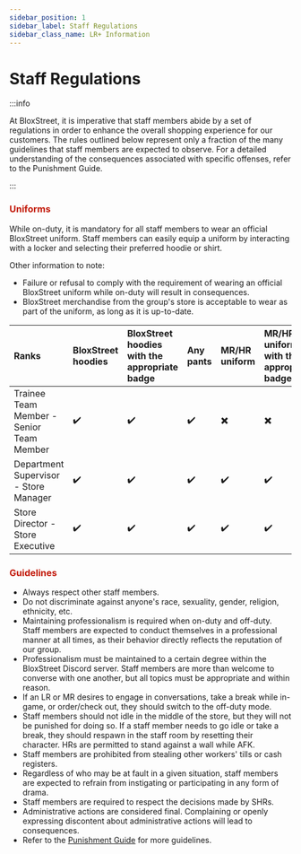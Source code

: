```yaml
---
sidebar_position: 1
sidebar_label: Staff Regulations
sidebar_class_name: LR+ Information
---
```


# Staff Regulations

:::info

At BloxStreet, it is imperative that staff members abide by a set of regulations in order to enhance the overall shopping experience for our customers. The rules outlined below represent only a fraction of the many guidelines that staff members are expected to observe. For a detailed understanding of the consequences associated with specific offenses, refer to the Punishment Guide.

:::

### <font color="#C21807">Uniforms</font>


While on-duty, it is mandatory for all staff members to wear an official BloxStreet uniform. Staff members can easily equip a uniform by interacting with a locker and selecting their preferred hoodie or shirt.

  Other information to note:
  *  Failure or refusal to comply with the requirement of wearing an official BloxStreet uniform while on-duty will result in consequences.
  *  BloxStreet merchandise from the group's store is acceptable to wear as part of the uniform, as long as it is up-to-date.

 | Ranks       | BloxStreet hoodies    | BloxStreet hoodies with the appropriate badge | Any pants | MR/HR uniform | MR/HR uniform with the appropriate badge | Any appropriate clothing with the HR badge |
|:-------------|:------------------|:------|:--------|:----------|:--------|:-----------|
| Trainee Team Member - Senior Team Member  | ✔️| ✔️  | ✔️ | ✖️ | ✖️ | ✖️ |
| Department Supervisor - Store Manager | ✔️| ✔️  | ✔️ | ✔️ | ✔️ | ✖️ |
| Store Director - Store Executive  | ✔️| ✔️  | ✔️ | ✔️ | ✔️ | ✖️ |

### <font color="#C21807">Guidelines</font>


- Always respect other staff members.
- Do not discriminate against anyone's race, sexuality, gender, religion, ethnicity, etc.
- Maintaining professionalism is required when on-duty and off-duty. Staff members are expected to conduct themselves in a professional manner at all times, as their behavior directly reflects the reputation of our group.
- Professionalism must be maintained to a certain degree within the BloxStreet Discord server. Staff members are more than welcome to converse with one another, but all topics must be appropriate and within reason.
- If an LR or MR desires to engage in conversations, take a break while in-game, or order/check out, they should switch to the off-duty mode.
- Staff members should not idle in the middle of the store, but they will not be punished for doing so. If a staff member needs to go idle or take a break, they should respawn in the staff room by resetting their character. HRs are permitted to stand against a wall while AFK.
- Staff members are prohibited from stealing other workers' tills or cash registers.
- Regardless of who may be at fault in a given situation, staff members are expected to refrain from instigating or participating in any form of drama.
- Staff members are required to respect the decisions made by SHRs.
- Administrative actions are considered final. Complaining or openly expressing discontent about administrative actions will lead to consequences.
- Refer to the [Punishment Guide](https://support.bloxstreet.com/hr-information/punishment-guide) for more guidelines.


